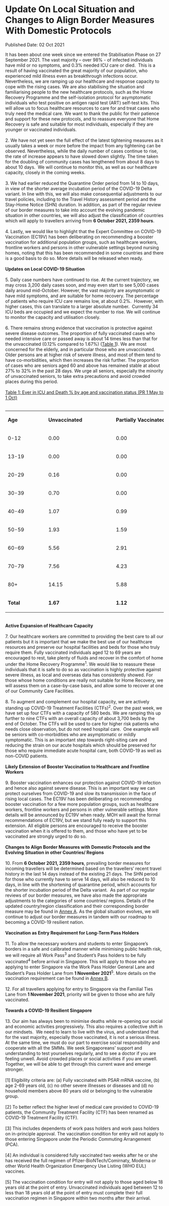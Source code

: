 <html>
    <meta http-equiv="Content-Type" content="text/html; charset=utf-8"/>
    <meta charset="utf-8"/>
    <title>Update On Local Situation and Changes to Align Border Measures With Domestic Protocols</title>
    <body><h1>Update On Local Situation and Changes to Align Border Measures With Domestic Protocols</h1>
    <p>Published Date: 02 Oct 2021</p> It has been about one week since we entered the Stabilisation Phase on 27 September 2021. The vast majority – over 98% - of infected individuals have mild or no symptoms, and 0.3% needed ICU care or died.&nbsp; This is a result of having vaccinated the great majority of our population, who experienced mild illness even as breakthrough infections occur. Nevertheless, we are ramping up our healthcare and response capacity to cope with the rising cases. We are also stabilising the situation and familiarising people to the new healthcare protocols, such as the Home Recovery Programme and the self-isolation protocol for asymptomatic individuals who test positive on antigen rapid test (ART) self-test kits. This will allow us to focus healthcare resources to care for and treat cases who truly need the medical care. We want to thank the public for their patience and support for these new protocols, and to reassure everyone that Home Recovery is safe and suitable for most individuals, especially if they are younger or vaccinated individuals.&nbsp;<br>&nbsp;<br>2. We have not yet seen the full effect of the latest tightening measures as it usually takes a week or more before the impact from any tightening can be observed. Nevertheless, while the daily number of cases continue to rise, the rate of increase appears to have slowed down slightly. The time taken for the doubling of community cases has lengthened from about 8 days to about 10 days.&nbsp; We will continue to monitor this, as well as our healthcare capacity, closely in the coming weeks.&nbsp;<br><br>3. We had earlier reduced the Quarantine Order period from 14 to 10 days, in view of the shorter average incubation period of the COVID-19 Delta variant. In line with this, we will also make consequential adjustments to our travel policies, including to the Travel History assessment period and the Stay-Home Notice (SHN) duration. In addition, as part of the regular review of our border measures to take into account the evolving pandemic situation in other countries, we will also adjust the classification of countries which will apply to travellers arriving from <strong>6 October 2021, 2359 hours</strong>.<br><br>4.  Lastly, we would like to highlight that the Expert Committee on COVID-19 Vaccination (EC19V) has been deliberating on recommending a booster vaccination for additional population groups, such as healthcare workers, frontline workers and persons in other vulnerable settings beyond nursing homes, noting that this has been recommended in some countries and there is a good basis to do so. More details will be released when ready.<br><br><strong>Updates on Local COVID-19 Situation</strong><br><br>5. Daily case numbers have continued to rise. At the current trajectory, we may cross 3,200 daily cases soon, and may even start to see 5,000 cases daily around mid-October. However, the vast majority are asymptomatic or have mild symptoms, and are suitable for home recovery. The percentage of patients who require ICU care remains low, at about 0.2%.&nbsp; However, with higher cases, this can translate to a larger absolute number.&nbsp; Currently 34 ICU beds are occupied and we expect the number to rise. We will continue to monitor the capacity and utilisation closely.&nbsp;&nbsp;<br><br>6. There remains strong evidence that vaccination is protective against severe disease outcomes. The proportion of fully vaccinated cases who needed intensive care or passed away is about 14 times less than that for the unvaccinated (0.12% compared to 1.67%) (<span style="text-decoration: underline;">Table 1</span>). We are most concerned for the elderly, and in particular those who are unvaccinated. Older persons are at higher risk of severe illness, and most of them tend to have co-morbidities, which then increases the risk further. The proportion of cases who are seniors aged 60 and above has remained stable at about 27% to 32% in the past 28 days. We urge all seniors, especially the minority of unvaccinated seniors, to take extra precautions and avoid crowded places during this period.&nbsp;&nbsp;<br><br><span style="text-decoration: underline;">Table 1: Ever in ICU and Death % by age and vaccination status (PR 1 May to 1 Oct)</span><br><div><br></div><div align="center"> <table border="0" cellspacing="0" cellpadding="0" width="834"> <tbody><tr> <td width="113" nowrap="" valign="bottom"> <p><strong>Age</strong></p> </td> <td width="199" nowrap="" valign="bottom"> <p><strong>Unvaccinated</strong></p> </td> <td width="293" nowrap="" valign="bottom"> <p><strong>Partially Vaccinated</strong></p> </td> <td width="230" nowrap="" valign="bottom"> <p><strong>Fully Vaccinated</strong></p> </td> </tr> <tr> <td width="113" nowrap="" valign="bottom"> <p>0-12</p> </td> <td width="199" nowrap="" valign="bottom"> <p>0.00</p> </td> <td width="293" nowrap="" valign="bottom"> <p>0.00</p> </td> <td width="230" nowrap="" valign="bottom"> <p>0.00</p> </td> </tr> <tr> <td width="113" nowrap="" valign="bottom"> <p>13-19</p> </td> <td width="199" nowrap="" valign="bottom"> <p>0.00</p> </td> <td width="293" nowrap="" valign="bottom"> <p>0.00</p> </td> <td width="230" nowrap="" valign="bottom"> <p>0.00</p> </td> </tr> <tr> <td width="113" nowrap="" valign="bottom"> <p>20-29</p> </td> <td width="199" nowrap="" valign="bottom"> <p>0.16</p> </td> <td width="293" nowrap="" valign="bottom"> <p>0.00</p> </td> <td width="230" nowrap="" valign="bottom"> <p>0.00</p> </td> </tr> <tr> <td width="113" nowrap="" valign="bottom"> <p>30-39</p> </td> <td width="199" nowrap="" valign="bottom"> <p>0.70</p> </td> <td width="293" nowrap="" valign="bottom"> <p>0.00</p> </td> <td width="230" nowrap="" valign="bottom"> <p>0.00</p> </td> </tr> <tr> <td width="113" nowrap="" valign="bottom"> <p>40-49</p> </td> <td width="199" nowrap="" valign="bottom"> <p>1.07</p> </td> <td width="293" nowrap="" valign="bottom"> <p>0.99</p> </td> <td width="230" nowrap="" valign="bottom"> <p>0.00</p> </td> </tr> <tr> <td width="113" nowrap="" valign="bottom"> <p>50-59</p> </td> <td width="199" nowrap="" valign="bottom"> <p>1.93</p> </td> <td width="293" nowrap="" valign="bottom"> <p>1.59</p> </td> <td width="230" nowrap="" valign="bottom"> <p>0.02</p> </td> </tr> <tr> <td width="113" nowrap="" valign="bottom"> <p>60-69</p> </td> <td width="199" nowrap="" valign="bottom"> <p>5.56</p> </td> <td width="293" nowrap="" valign="bottom"> <p>2.91</p> </td> <td width="230" nowrap="" valign="bottom"> <p>0.07</p> </td> </tr> <tr> <td width="113" nowrap="" valign="bottom"> <p>70-79</p> </td> <td width="199" nowrap="" valign="bottom"> <p>7.56</p> </td> <td width="293" nowrap="" valign="bottom"> <p>4.23</p> </td> <td width="230" nowrap="" valign="bottom"> <p>0.67</p> </td> </tr> <tr> <td width="113" nowrap="" valign="bottom"> <p>80+</p> </td> <td width="199" nowrap="" valign="bottom"> <p>14.15</p> </td> <td width="293" nowrap="" valign="bottom"> <p>5.88</p> </td> <td width="230" nowrap="" valign="bottom"> <p>1.85</p> </td> </tr> <tr> <td width="113" nowrap="" valign="bottom"> <p><strong>Total</strong></p> </td> <td width="199" nowrap="" valign="bottom"> <p><strong>1.67</strong></p> </td> <td width="293" nowrap="" valign="bottom"> <p><strong>1.12</strong></p> </td> <td width="230" nowrap="" valign="bottom"> <p><strong>0.12</strong></p> </td> </tr> </tbody></table> </div><br><strong>Active Expansion of Healthcare Capacity</strong><br><br>7. Our healthcare workers are committed to providing the best care to all our patients but it is important that we make the best use of our healthcare resources and preserve our hospital facilities and beds for those who truly require them. Fully vaccinated individuals aged 12 to 69 years are encouraged to rest, take plenty of fluids and recover in the comfort of home under the Home Recovery Programme<sup>1</sup>. We would like to reassure these individuals that it is safe to do so as vaccination is highly protective against severe illness, as local and overseas data has consistently showed. For those whose home conditions are really not suitable for Home Recovery, we will assess them on a case-by-case basis, and allow some to recover at one of our Community Care Facilities.<br><br>8. To augment and complement our hospital capacity, we are actively standing up COVID-19 Treatment Facilities (CTFs)<sup>2</sup>. Over the past week, we have set up four CTFs with a capacity of 580 beds. We are ramping this up further to nine CTFs with an overall capacity of about 3,700 beds by the end of October. The CTFs will be used to care for higher risk patients who needs close observation, but do not need hospital care.&nbsp; One example will be seniors with co-morbidities who are asymptomatic or mildly symptomatic. This is an important step towards right-siting care and reducing the strain on our acute hospitals which should be preserved for those who require immediate acute hospital care, both COVID-19 as well as non-COVID patients.<br><br><strong>Likely Extension of Booster Vaccination to Healthcare and Frontline Workers</strong><br><br>9. Booster vaccination enhances our protection against COVID-19 infection and hence also against severe disease. This is an important way we can protect ourselves from COVID-19 and slow its transmission in the face of rising local cases. The EC19V has been deliberating on recommending booster vaccination for a few more population groups, such as healthcare workers, frontline workers and persons in other vulnerable settings. More details will be announced by EC19V when ready. MOH will await the formal recommendations of EC19V, but we stand fully ready to support this extension. All eligible persons are encouraged to receive the booster vaccination when it is offered to them, and those who have yet to be vaccinated are strongly urged to do so.&nbsp;<br><br><strong>Changes to Align Border Measures with Domestic Protocols and the Evolving Situation in other Countries/ Regions&nbsp;&nbsp;</strong><br><br>10. From <strong>6 October 2021, 2359 hours</strong>, prevailing border measures for incoming travellers will be determined based on the travellers’ recent travel history in the last 14 days instead of the existing 21 days. The SHN period for those who currently have to serve 14 days, will also be reduced to 10 days, in line with the shortening of quarantine period, which accounts for the shorter incubation period of the Delta variant.&nbsp; As part of our regular reviews of our border measures, we have also made the appropriate adjustments to the categories of some countries/ regions. Details of the updated country/region classification and their corresponding border measure may be found in <a href="/docs/librariesprovider5/default-document-library/mtf-press-release-2-oct-2021---annex-a.pdf?sfvrsn=8ff45acc_0" title="Annex A">Annex A</a>. As the global situation evolves, we will continue to adjust our border measures in tandem with our roadmap to becoming a COVID-19 resilient nation.&nbsp;<br><br><strong>Vaccination as Entry Requirement for Long-Term Pass Holders&nbsp;</strong>&nbsp;<br><br>11. To allow the necessary workers and students to enter Singapore’s borders in a safe and calibrated manner while minimising public health risk, we will require all Work Pass<sup>3</sup> and Student’s Pass holders to be fully vaccinated<sup>4</sup> before arrival in Singapore. This will apply to those who are applying to enter Singapore via the Work Pass Holder General Lane and Student’s Pass Holder Lane from <strong>1 November 2021</strong><sup>5</sup>. More details on the vaccination requirement can be found in <a href="/docs/librariesprovider5/default-document-library/mtf-press-release-2-oct-2021---annex-b.pdf?sfvrsn=851844ff_0" title="Annex B">Annex B</a>.<br><br>12. For all travellers applying for entry to Singapore via the Familial Ties Lane from <strong>1 November 2021</strong>, priority will be given to those who are fully vaccinated.&nbsp;<br><br><strong>Towards a COVID-19 Resilient Singapore</strong><br><br>13. Our aim has always been to minimise deaths while re-opening our social and economic activities progressively. This also requires a collective shift in our mindsets.&nbsp; We need to learn to live with the virus, and understand that for the vast majority, especially those vaccinated, it is not a serious illness.&nbsp; At the same time, we must do our part to exercise social responsibility and cooperate with all the SMMs. We seek Singaporeans’ support and understanding to test yourselves regularly, and to see a doctor if you are feeling unwell. Avoid crowded places or social activities if you are unwell. Together, we will be able to get through this current wave and emerge stronger.&nbsp;<br><div><br>[1] Eligibility criteria are: (a) Fully vaccinated with PSAR mRNA vaccine, (b) age 2-69 years old, (c) no other severe illnesses or diseases and (d) no household members above 80 years old or belonging to the vulnerable group.<br><br>[2] To better reflect the higher level of medical care provided to COVID-19 patients, the Community Treatment Facility (CTF) has been renamed as COVID-19 Treatment Facility (CTF).<br><br>[3] This includes dependents of work pass holders and work pass holders on in-principle approval. The vaccination condition for entry will not apply to those entering Singapore under the Periodic Commuting Arrangement (PCA).<br><br>[4] An individual is considered fully vaccinated two weeks after he or she has received the full regimen of Pfizer-BioNTech/Comirnaty, Moderna or other World Health Organization Emergency Use Listing (WHO EUL) vaccines.<br><br>[5] The vaccination condition for entry will not apply to those aged below 18 years old at the point of entry. Unvaccinated individuals aged between 12 to less than 18 years old at the point of entry must complete their full vaccination regimen in Singapore within two months after their arrival.</div></body>
</html>